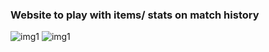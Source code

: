 ### Website to play with items/ stats on match history

![img1](https://github.com/gquesnot/lolTallStack/public/img/img_with_shop.png)
![img1](https://github.com/gquesnot/lolTallStack/public/img/without_shop.png)
